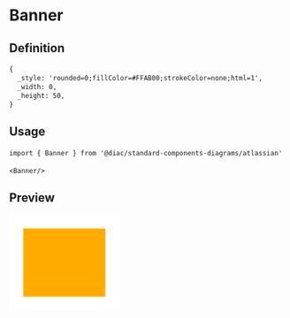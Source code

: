 # Banner

## Definition

```
{
  _style: 'rounded=0;fillColor=#FFAB00;strokeColor=none;html=1',
  _width: 0,
  _height: 50,
}
```

## Usage

```
import { Banner } from '@diac/standard-components-diagrams/atlassian'

<Banner/>
```

## Preview

<img src="./banner.png" width="200"/>
